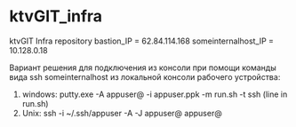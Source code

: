 # ktvGIT_infra
ktvGIT Infra repository
bastion_IP = 62.84.114.168
someinternalhost_IP = 10.128.0.18

Вариант решения для подключения из консоли при помощи команды вида ssh someinternalhost из локальной консоли рабочего устройства:
1. windows: putty.exe -A appuser@<ip bastion> -i <path to>appuser.ppk -m <path to some file>run.sh -t
   ssh <ip someinternalhost> (line in run.sh)
2. Unix: ssh -i ~/.ssh/appuser -A -J appuser@<ip bastion> appuser@<ip someinternalhost>
